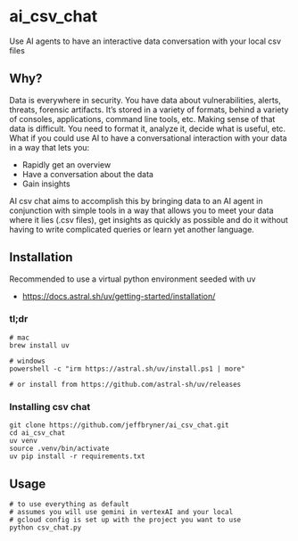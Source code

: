 # ai_csv_chat
Use AI agents to have an interactive data conversation with your local csv files

## Why?

Data is everywhere in security. You have data about vulnerabilities, alerts, threats, forensic artifacts. It’s stored in a variety of formats, behind a variety of consoles, applications, command line tools, etc.
Making sense of that data is difficult. You need to format it, analyze it, decide what is useful, etc.
What if you could use AI to have a conversational interaction with your data in a way that lets you:

- Rapidly get an overview
- Have a conversation about the data
- Gain insights

AI csv chat aims to accomplish this by bringing data to an AI agent in conjunction with simple tools in a way that allows you to meet your data where it lies (.csv files), get insights as quickly as possible and do it without having to write complicated queries or learn yet another language.


## Installation
Recommended to use a virtual python environment seeded with uv
- https://docs.astral.sh/uv/getting-started/installation/

### tl;dr
``` 
# mac
brew install uv

# windows
powershell -c "irm https://astral.sh/uv/install.ps1 | more"

# or install from https://github.com/astral-sh/uv/releases

```

### Installing csv chat
```
git clone https://github.com/jeffbryner/ai_csv_chat.git
cd ai_csv_chat
uv venv
source .venv/bin/activate
uv pip install -r requirements.txt

```

## Usage
```
# to use everything as default
# assumes you will use gemini in vertexAI and your local 
# gcloud config is set up with the project you want to use
python csv_chat.py
```